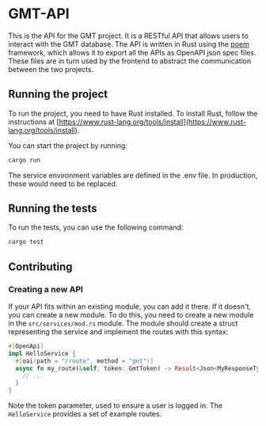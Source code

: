 # GMT-API

This is the API for the GMT project. It is a RESTful API that allows users to interact with the GMT database. The API is written in Rust using the [poem](https://crates.io/crates/poem) framework, which allows it to export all the APIs as OpenAPI json spec files. These files are in turn used by the frontend to abstract the communication between the two projects.

## Running the project

To run the project, you need to have Rust installed. To install Rust, follow the instructions at [https://www.rust-lang.org/tools/install](https://www.rust-lang.org/tools/install).

You can start the project by running:

```sh
cargo run
```

The service environment variables are defined in the .env file. In production, these would need to be replaced.

## Running the tests

To run the tests, you can use the following command:

```sh
cargo test
```

## Contributing

### Creating a new API

If your API fits within an existing module, you can add it there. If it doesn't, you can create a new module. To do this, you need to create a new module in the `src/services/mod.rs` module. The module should create a struct representing the service and implement the routes with this syntax:

```rust
#[OpenApi]
impl HelloService {
  #[oai(path = "/route", method = "get")]
  async fn my_route(&self, token: GmtToken) -> Result<Json<MyResponseType>, MyErrorType> {
    // ...
  }
}
```

Note the token parameter, used to ensure a user is logged in. The `HelloService` provides a set of example routes.